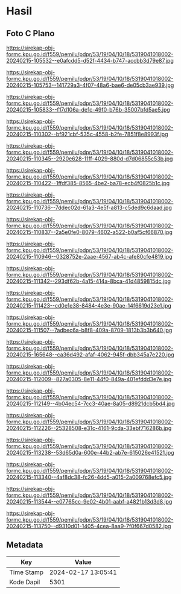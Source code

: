 # Hasil

## Foto C Plano

https://sirekap-obj-formc.kpu.go.id/f559/pemilu/pdpr/53/19/04/10/18/5319041018002-20240215-105532--e0afcdd5-d52f-4434-b747-accbb3d79e87.jpg

https://sirekap-obj-formc.kpu.go.id/f559/pemilu/pdpr/53/19/04/10/18/5319041018002-20240215-105753--141729a3-4f07-48a6-bae6-de05cb3ae939.jpg

https://sirekap-obj-formc.kpu.go.id/f559/pemilu/pdpr/53/19/04/10/18/5319041018002-20240215-105833--f17d106a-de1c-49f0-b76b-35007bfd5ae5.jpg

https://sirekap-obj-formc.kpu.go.id/f559/pemilu/pdpr/53/19/04/10/18/5319041018002-20240215-110302--bf921cbf-535c-4558-b2fe-7851f8e8993f.jpg

https://sirekap-obj-formc.kpu.go.id/f559/pemilu/pdpr/53/19/04/10/18/5319041018002-20240215-110345--2920e628-11ff-4029-880d-d7d06855c53b.jpg

https://sirekap-obj-formc.kpu.go.id/f559/pemilu/pdpr/53/19/04/10/18/5319041018002-20240215-110422--1ffdf385-8565-4be2-ba78-ecb4f0825b1c.jpg

https://sirekap-obj-formc.kpu.go.id/f559/pemilu/pdpr/53/19/04/10/18/5319041018002-20240215-110736--7ddec02d-61a3-4e5f-a813-c5ded9c6daad.jpg

https://sirekap-obj-formc.kpu.go.id/f559/pemilu/pdpr/53/19/04/10/18/5319041018002-20240215-110837--2a5e0fe0-8079-4602-a522-b0af5cf66870.jpg

https://sirekap-obj-formc.kpu.go.id/f559/pemilu/pdpr/53/19/04/10/18/5319041018002-20240215-110946--0328752e-2aae-4567-ab4c-afe80cfe4819.jpg

https://sirekap-obj-formc.kpu.go.id/f559/pemilu/pdpr/53/19/04/10/18/5319041018002-20240215-111342--293df62b-4a15-414a-8bca-41d4859815dc.jpg

https://sirekap-obj-formc.kpu.go.id/f559/pemilu/pdpr/53/19/04/10/18/5319041018002-20240215-111423--cd0e1e38-8484-4e3e-90ae-14f6619d23e1.jpg

https://sirekap-obj-formc.kpu.go.id/f559/pemilu/pdpr/53/19/04/10/18/5319041018002-20240215-111507--7adbec6a-b8f8-409a-8709-1813b3b3b640.jpg

https://sirekap-obj-formc.kpu.go.id/f559/pemilu/pdpr/53/19/04/10/18/5319041018002-20240215-165648--ca36d492-afaf-4062-945f-dbb345a7e220.jpg

https://sirekap-obj-formc.kpu.go.id/f559/pemilu/pdpr/53/19/04/10/18/5319041018002-20240215-112009--827a0305-8e11-44f0-849a-401efddd3e7e.jpg

https://sirekap-obj-formc.kpu.go.id/f559/pemilu/pdpr/53/19/04/10/18/5319041018002-20240215-112149--4b04ec54-7cc3-40ae-8a05-d8921dcb5bd4.jpg

https://sirekap-obj-formc.kpu.go.id/f559/pemilu/pdpr/53/19/04/10/18/5319041018002-20240215-112226--25328508-e31c-4161-9cda-33ebf716286b.jpg

https://sirekap-obj-formc.kpu.go.id/f559/pemilu/pdpr/53/19/04/10/18/5319041018002-20240215-113238--53d65d0a-600e-44b2-ab7e-615026e41521.jpg

https://sirekap-obj-formc.kpu.go.id/f559/pemilu/pdpr/53/19/04/10/18/5319041018002-20240215-113340--4af8dc38-fc26-4dd5-a015-2a009768efc5.jpg

https://sirekap-obj-formc.kpu.go.id/f559/pemilu/pdpr/53/19/04/10/18/5319041018002-20240215-113544--e07765cc-9e02-4b01-aabf-a4821b13d3d8.jpg

https://sirekap-obj-formc.kpu.go.id/f559/pemilu/pdpr/53/19/04/10/18/5319041018002-20240215-113750--d9310d01-1405-4cea-8aa9-7f0f667d0582.jpg


## Metadata

| Key        | Value               |
| ---------- | ------------------- |
| Time Stamp | 2024-02-17 13:05:41 |
| Kode Dapil | 5301                |



